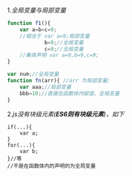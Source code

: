 1.*全局变量与局部变量*

```js
function f1(){
	var a=b=c=9;
	//相当于 var a=9;局部变量
			b=9;//全局变量
			c=9;//全局变量
	//集体声明 var a=9,b=9,c=9;
}
```

```javascript
var num;//全局变量
function fn(arr){ //arr 为局部变量;
	var aaa;//局部变量
	bbb=10;//直接在函数体内赋值，全局变量
}
```

2.*js没有块级元素(**ES6则有块级元素**)，如下*

```
if(...){
	var a;
}
for(...){
	var b;
}//等
//不是在函数体内的声明的为全局变量
```

